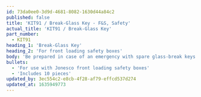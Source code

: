 ```yaml
---
id: 73da0ee0-3d9d-4681-8082-1630d44a84c2
published: false
title: 'KIT91 / Break-Glass Key - F&S, Safety'
actual_title: 'KIT91 / Break-Glass Key'
part_number:
  - KIT91
heading_1: 'Break-Glass Key'
heading_2: 'For front loading safety boxes'
body: 'Be prepared in case of an emergency with spare glass-break keys.'
bullets:
  - 'For use with Jonesco front loading safety boxes'
  - 'Includes 10 pieces'
updated_by: 3ec554c2-e8cb-4f28-af79-effcd537d274
updated_at: 1635949773
---
```

